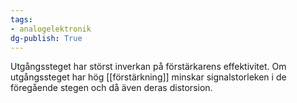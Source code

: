 ```yaml
---
tags: 
- analogelektronik
dg-publish: True
---
```

Utgångssteget har störst inverkan på förstärkarens effektivitet. Om utgångssteget har hög [[förstärkning]] minskar signalstorleken i de föregående stegen och då även deras distorsion.